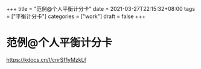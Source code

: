 +++
title = "范例@个人平衡计分卡"
date = 2021-03-27T22:15:32+08:00
tags = ["平衡计分卡"]
categories = ["work"]
draft = false
+++

# 范例@个人平衡计分卡

https://kdocs.cn/l/cnrSf1yMzkLf
